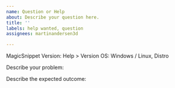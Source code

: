 ```yaml
---
name: Question or Help
about: Describe your question here.
title: ''
labels: help wanted, question
assignees: martinandersen3d

---
```


MagicSnippet Version: Help > Version
OS:  Windows / Linux, Distro

Describe your problem:

Describe the expected outcome:
